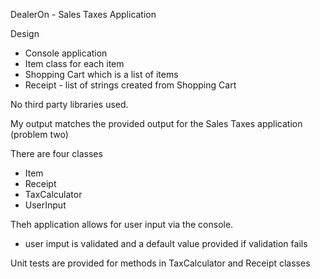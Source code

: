 DealerOn - Sales Taxes Application

Design
- Console application
- Item class for each item
- Shopping Cart which is a list of items
- Receipt - list of strings created from Shopping Cart

No third party libraries used.

My output matches the provided output for the Sales Taxes application (problem two)

There are four classes 
- Item
- Receipt
- TaxCalculator
- UserInput

Theh application allows for user input via the console.
- user imput is validated and a default value provided if validation fails

Unit tests are provided for methods in TaxCalculator and Receipt classes

